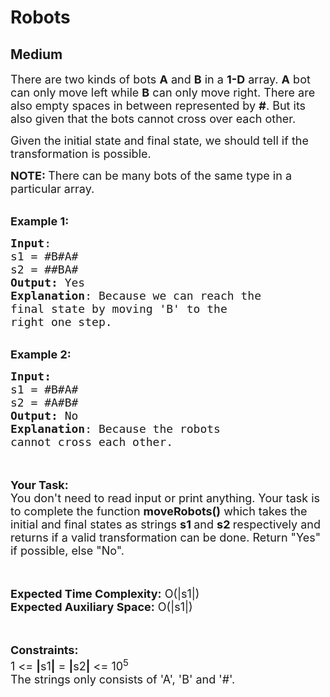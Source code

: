 # Robots
## Medium 
<div class="problem-statement" style="user-select: auto;">
                <p style="user-select: auto;"></p><p style="user-select: auto;"><span style="font-size: 18px; user-select: auto;">There are two kinds of bots <strong style="user-select: auto;">A</strong> and <strong style="user-select: auto;">B</strong> in a <strong style="user-select: auto;">1-D</strong> array. <strong style="user-select: auto;">A</strong> bot can only move left while <strong style="user-select: auto;">B</strong> can only move right. There are also empty spaces in between represented by <strong style="user-select: auto;">#</strong>. But its also given that the bots cannot cross over each other. </span></p>

<p style="user-select: auto;"><span style="font-size: 18px; user-select: auto;">Given the initial state and final state, we should tell if the transformation is possible.</span></p>

<p style="user-select: auto;"><span style="font-size: 18px; user-select: auto;"><strong style="user-select: auto;">NOTE:&nbsp;</strong>There can be many bots of the same type in a particular array.&nbsp;</span></p>

<p style="user-select: auto;"><br style="user-select: auto;">
<span style="font-size: 18px; user-select: auto;"><strong style="user-select: auto;">Example 1:</strong></span></p>

<pre style="user-select: auto;"><span style="font-size: 18px; user-select: auto;"><strong style="user-select: auto;">Input</strong>:
s1 = #B#A#
s2 = ##BA#
<strong style="user-select: auto;">Output:</strong>&nbsp;Yes
<strong style="user-select: auto;">Explanation</strong>: Because&nbsp;we can reach the 
final state by moving 'B' to the 
right one step.</span>
</pre>

<p style="user-select: auto;"><br style="user-select: auto;">
<span style="font-size: 18px; user-select: auto;"><strong style="user-select: auto;">Example 2:</strong></span></p>

<pre style="user-select: auto;"><span style="font-size: 18px; user-select: auto;"><strong style="user-select: auto;">Input:</strong>
s1 = #B#A#
s2 = #A#B# 
<strong style="user-select: auto;">Output:</strong>&nbsp;No
<strong style="user-select: auto;">Explanation</strong>: Because the robots 
cannot cross each other.</span></pre>

<p style="user-select: auto;"><br style="user-select: auto;">
<br style="user-select: auto;">
<span style="font-size: 18px; user-select: auto;"><strong style="user-select: auto;">Your Task:&nbsp;&nbsp;</strong><br style="user-select: auto;">
You don't need to read input or print anything. Your task is to complete the function <strong style="user-select: auto;">moveRobots()</strong>&nbsp;which takes the initial and final states as strings <strong style="user-select: auto;">s1&nbsp;</strong>and <strong style="user-select: auto;">s2&nbsp;</strong>respectively and returns if&nbsp;a valid transformation can be done. Return "Yes" if possible, else "No".</span><br style="user-select: auto;">
<br style="user-select: auto;">
&nbsp;</p>

<p style="user-select: auto;"><span style="font-size: 18px; user-select: auto;"><strong style="user-select: auto;">Expected Time Complexity:</strong> O(|s1|)<br style="user-select: auto;">
<strong style="user-select: auto;">Expected Auxiliary Space:</strong> O(|s1|)</span><br style="user-select: auto;">
<br style="user-select: auto;">
&nbsp;</p>

<p style="user-select: auto;"><span style="font-size: 18px; user-select: auto;"><strong style="user-select: auto;">Constraints:</strong><br style="user-select: auto;">
1 &lt;= <strong style="user-select: auto;">|</strong>s1<strong style="user-select: auto;">|</strong> = <strong style="user-select: auto;">|</strong>s2<strong style="user-select: auto;">|</strong>&nbsp;&lt;= 10<sup style="user-select: auto;">5</sup><br style="user-select: auto;">
The strings only consists of 'A', 'B' and '#'.</span></p>
 <p style="user-select: auto;"></p>
            </div>